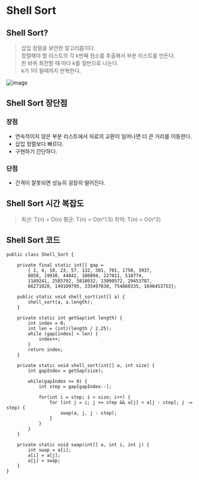 # Shell Sort

## Shell Sort?
> 삽입 정렬을 보안한 알고리즘이다.  
> 정렬해야 할 리스트의 각 k번째 원소를 추출해서 부분 리스트를 만든다.  
> 한 바퀴 회전할 때 마다 k를 절반으로 나눈다.  
> k가 1이 될때까지 반복한다.  

![image](https://github.com/oheunchan07/TIL/assets/131967057/7e0ee554-ec91-4d78-aae4-04b24b277c9c)

## Shell Sort 장단점
### 장점
* 연속적이지 않은 부분 리스트에서 자료의 교환이 일어나면 더 큰 거리를 이동한다.
* 삽입 정렬보다 빠르다.
* 구현하기 간단하다.

### 단점
* 간격이 잘못되면 성능히 굉장히 떨어진다.

## Shell Sort 시간 복잡도
> 최선: T(n) = O(n)
> 평균: T(n) = O(n^1.5)
> 최악: T(n) = O(n^2)

## Shell Sort 코드
```
public class Shell_Sort {

    private final static int[] gap = 
        { 1, 4, 10, 23, 57, 132, 301, 701, 1750, 3937, 	
        8858, 19930, 44842, 100894, 227011, 510774,
        1149241, 2585792, 5818032, 13090572, 29453787, 
        66271020, 149109795, 335497038, 754868335, 1698453753}; 

    public static void shell_sort(int[] a) {
        shell_sort(a, a.length);    
    }

    private static int getGap(int length) {
        int index = 0;
        int len = (int)(length / 2.25);	
        while (gap[index] < len) {
            index++;
        }
        return index;
    }
	
    private static void shell_sort(int[] a, int size) {
        int gapIndex = getGap(size);

        while(gapIndex >= 0) {
            int step = gap[gapIndex--];

            for(int i = step; i < size; i++) {
                for (int j = i; j >= step && a[j] < a[j - step]; j -= step) {
                    swap(a, j, j - step);
                }
            }
        }   
    }
 
    private static void swap(int[] a, int i, int j) {
        int swap = a[i];
        a[i] = a[j];
        a[j] = swap;
    }
}
```